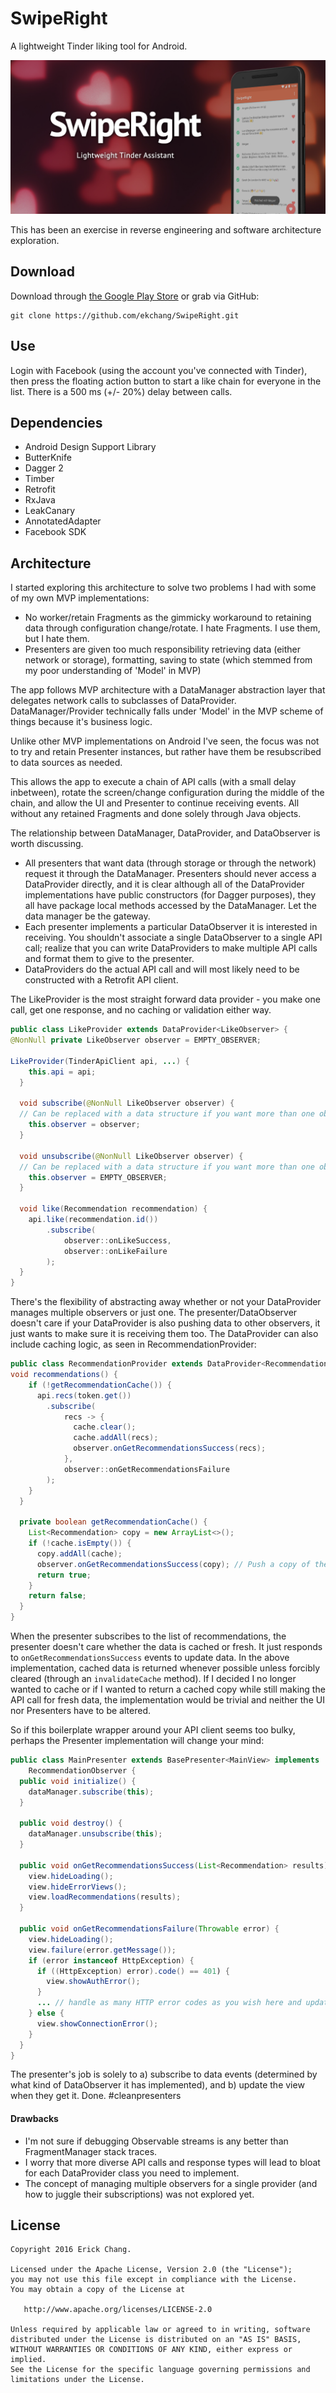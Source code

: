 SwipeRight
=======

A lightweight Tinder liking tool for Android. 

![](/swiperight_feature.png)

This has been an exercise in reverse engineering and software architecture exploration.

Download
--------
 
Download through [the Google Play Store][1] or grab via GitHub:
```
git clone https://github.com/ekchang/SwipeRight.git
```



Use
--------

Login with Facebook (using the account you've connected with Tinder), then press the floating action button to start a like chain for everyone in the list. There is a 500 ms (+/- 20%) delay between calls.



Dependencies
--------

* Android Design Support Library
* ButterKnife
* Dagger 2
* Timber
* Retrofit
* RxJava
* LeakCanary
* AnnotatedAdapter
* Facebook SDK



Architecture
--------

I started exploring this architecture to solve two problems I had with some of my own MVP implementations:

* No worker/retain Fragments as the gimmicky workaround to retaining data through configuration change/rotate. I hate Fragments. I use them, but I hate them. 
* Presenters are given too much responsibility retrieving data (either network or storage), formatting, saving to state (which stemmed from my poor understanding of 'Model' in MVP)

The app follows MVP architecture with a DataManager abstraction layer that delegates network calls to subclasses of DataProvider. DataManager/Provider technically falls under 'Model' in the MVP scheme of things because it's business logic. 

Unlike other MVP implementations on Android I've seen, the focus was not to try and retain Presenter instances, but rather have them be resubscribed to data sources as needed.

This allows the app to execute a chain of API calls (with a small delay inbetween), rotate the screen/change configuration during the middle of the chain, and allow the UI and Presenter to continue receiving events. All without any retained Fragments and done solely through Java objects.

The relationship between DataManager, DataProvider, and DataObserver is worth discussing. 

* All presenters that want data (through storage or through the network) request it through the DataManager. Presenters should never access a DataProvider directly, and it is clear although all of the DataProvider implementations have public constructors (for Dagger purposes), they all have package local methods accessed by the DataManager. Let the data manager be the gateway.
* Each presenter implements a particular DataObserver it is interested in receiving. You shouldn't associate a single DataObserver to a single API call; realize that you can write DataProviders to make multiple API calls and format them to give to the presenter.
* DataProviders do the actual API call and will most likely need to be constructed with a Retrofit API client. 

The LikeProvider is the most straight forward data provider - you make one call, get one response, and no caching or validation either way. 

```java
public class LikeProvider extends DataProvider<LikeObserver> {
@NonNull private LikeObserver observer = EMPTY_OBSERVER;

LikeProvider(TinderApiClient api, ...) {
    this.api = api;
  }

  void subscribe(@NonNull LikeObserver observer) {
  // Can be replaced with a data structure if you want more than one observer
    this.observer = observer;
  }

  void unsubscribe(@NonNull LikeObserver observer) {
  // Can be replaced with a data structure if you want more than one observer
    this.observer = EMPTY_OBSERVER;
  }

  void like(Recommendation recommendation) {
    api.like(recommendation.id())
        .subscribe(
            observer::onLikeSuccess,
            observer::onLikeFailure
        );
  }
}
```

There's the flexibility of abstracting away whether or not your DataProvider manages multiple observers or just one. The presenter/DataObserver doesn't care if your DataProvider is also pushing data to other observers, it just wants to make sure it is receiving them too. The DataProvider can also include caching logic, as seen in RecommendationProvider:

```java
public class RecommendationProvider extends DataProvider<RecommendationObserver> {
void recommendations() {
    if (!getRecommendationCache()) {
      api.recs(token.get())
        .subscribe(
            recs -> {
              cache.clear();
              cache.addAll(recs);
              observer.onGetRecommendationsSuccess(recs);
            },
            observer::onGetRecommendationsFailure
        );
    }
  }

  private boolean getRecommendationCache() {
    List<Recommendation> copy = new ArrayList<>();
    if (!cache.isEmpty()) {
      copy.addAll(cache);
      observer.onGetRecommendationsSuccess(copy); // Push a copy of the cache to the observer
      return true;
    }
    return false;
  }
}
```

When the presenter subscribes to the list of recommendations, the presenter doesn't care whether the data is cached or fresh. It just responds to `onGetRecommendationsSuccess` events to update data. In the above implementation, cached data is returned whenever possible unless forcibly cleared (through an `invalidateCache` method). If I decided I no longer wanted to cache or if I wanted to return a cached copy while still making the API call for fresh data, the implementation would be trivial and neither the UI nor Presenters have to be altered.

So if this boilerplate wrapper around your API client seems too bulky, perhaps the Presenter implementation will change your mind:

```java
public class MainPresenter extends BasePresenter<MainView> implements
    RecommendationObserver {
  public void initialize() {
    dataManager.subscribe(this);
  }

  public void destroy() {
    dataManager.unsubscribe(this);
  }

  public void onGetRecommendationsSuccess(List<Recommendation> results) {
    view.hideLoading();
    view.hideErrorViews();
    view.loadRecommendations(results);
  }

  public void onGetRecommendationsFailure(Throwable error) {
    view.hideLoading();
    view.failure(error.getMessage());
    if (error instanceof HttpException) {
      if ((HttpException) error).code() == 401) {
        view.showAuthError();
      } 
      ... // handle as many HTTP error codes as you wish here and update the view accordingly
    } else {
      view.showConnectionError();
    }
  }
}

``` 

The presenter's job is solely to a) subscribe to data events (determined by what kind of DataObserver it has implemented), and b) update the view when they get it. Done. #cleanpresenters

#### Drawbacks
* I'm not sure if debugging Observable streams is any better than FragmentManager stack traces.
* I worry that more diverse API calls and response types will lead to bloat for each DataProvider class you need to implement.
* The concept of managing multiple observers for a single provider (and how to juggle their subscriptions) was not explored yet.



License
--------

    Copyright 2016 Erick Chang.

    Licensed under the Apache License, Version 2.0 (the "License");
    you may not use this file except in compliance with the License.
    You may obtain a copy of the License at

       http://www.apache.org/licenses/LICENSE-2.0

    Unless required by applicable law or agreed to in writing, software
    distributed under the License is distributed on an "AS IS" BASIS,
    WITHOUT WARRANTIES OR CONDITIONS OF ANY KIND, either express or implied.
    See the License for the specific language governing permissions and
    limitations under the License.


 [1]: https://play.google.com/store/apps/details?id=com.ekc.swiperight